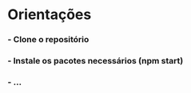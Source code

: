 # Orientações
### - Clone o repositório 
### - Instale os pacotes necessários (npm start)
### - ...
